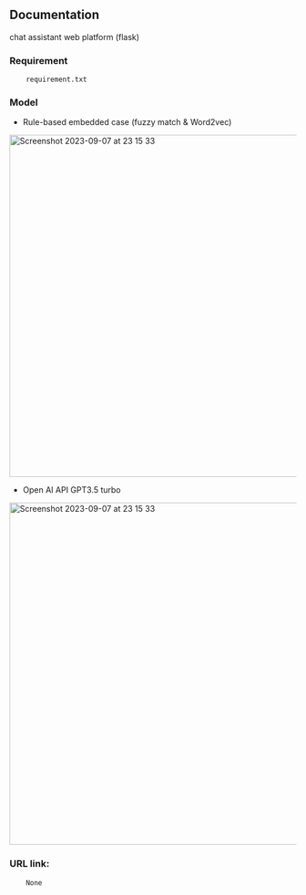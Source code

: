 ## Documentation
chat assistant web platform (flask)

### Requirement
        requirement.txt

<h3> Model </h3>

 - Rule-based embedded case (fuzzy match & Word2vec)
<img width="600" alt="Screenshot 2023-09-07 at 23 15 33" src="https://github.com/lcmd65/assistant-dsc.qt/assets/93373784/45e06a9a-e729-405d-80f1-921e559b481b">

   
 - Open AI API GPT3.5 turbo
<img width="600" alt="Screenshot 2023-09-07 at 23 15 33" src="https://github.com/lcmd65/assistant-dsc.qt/assets/93373784/dd248403-0ec7-4b08-baae-fda50b4636ee">


### URL link:
        None
